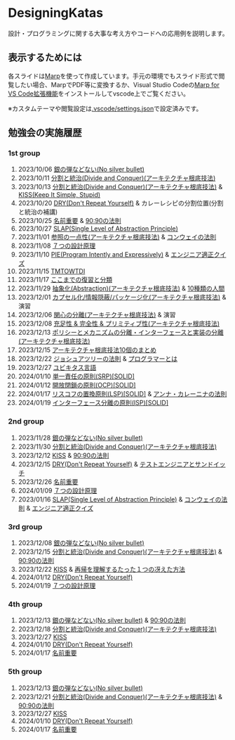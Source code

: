 # DesigningKatas

設計・プログラミングに関する大事な考え方やコードへの応用例を説明します。

## 表示するためには

各スライドは[Marp](https://marp.app/)を使って作成しています。手元の環境でもスライド形式で閲覧したい場合、MarpでPDF等に変換するか、Visual Studio Codeの[Marp for VS Code拡張機能](https://marketplace.visualstudio.com/items?itemName=marp-team.marp-vscode)をインストールしてvscode上でご覧ください。

※カスタムテーマや閲覧設定は[.vscode/settings.json](.vscode/settings.json)で設定済みです。

## 勉強会の実施履歴

### 1st group

1. 2023/10/06 [銀の弾などない(No silver bullet)](01-basics/01-no_silver_bullets.md)
2. 2023/10/11 [分割と統治(Divide and Conquer)(アーキテクチャ根底技法)](01-basics/02-divide_and_conquer.md)
3. 2023/10/13 [分割と統治(Divide and Conquer)(アーキテクチャ根底技法)](01-basics/02-divide_and_conquer.md) & [KISS(Keep It Simple, Stupid)](01-basics/03-kiss.md)
4. 2023/10/20 [DRY(Don't Repeat Yourself)](01-basics/04-dry.md) & カレーレシピの分割位置(分割と統治の補講)
5. 2023/10/25 [名前重要](01-basics/05-naming_is_important.md) & [90:90の法則](10-humor/01-90_90rule.md)
6. 2023/10/27 [SLAP(Single Level of Abstraction Principle)](01-basics/06-slap.md)
7. 2023/11/01 [参照の一点性(アーキテクチャ根底技法)](01-basics/07-single_point_of_reference.md) & [コンウェイの法則](10-humor/03-conways_law.md)
8. 2023/11/08 [７つの設計原理](01-basics/08-seven_design_principles.md)
9. 2023/11/10 [PIE(Program Intently and Expressively)](01_basics/09-pie.md) & [エンジニア適正クイズ](10-humor/04-milk_and_egg.md)
10. 2023/11/15 [TMTOWTDI](01-basics/10-tmtowtdi.md)
11. 2023/11/17 [ここまでの復習と分類](01-basics/11-wrapup.md)
12. 2023/11/29 [抽象化(Abstraction)(アーキテクチャ根底技法)](01-basics/12-abstraction.md) & [10種類の人間](10-humor/05-10kinds_of_people.md)
13. 2023/12/01 [カプセル化/情報隠蔽/パッケージ化(アーキテクチャ根底技法)](01-basics/13-encapsulation_infohiding_pkg.md) & 演習
14. 2023/12/06 [関心の分離(アーキテクチャ根底技法)](01-basics/14-separation_of_concerns.md) & 演習
15. 2023/12/08 [充足性 & 完全性 & プリミティブ性(アーキテクチャ根底技法)](01-basics/15-suff_comp_prim.md)
16. 2023/12/13 [ポリシーとメカニズムの分離・インターフェースと実装の分離(アーキテクチャ根底技法)](01-basics/16-segmentation_principles.md)
17. 2023/12/15 [アーキテクチャ根底技法10個のまとめ](01-basics/17-enabling_techniques_wrapup.md)
18. 2023/12/22 [ジョシュアツリーの法則](01-basics/18-joshua-tree.md) & [プログラマーとは](10-humor/07-programmers.md)
19. 2023/12/27 [ユビキタス言語](01-basics/19-ubiquitous.md)
20. 2024/01/10 [単一責任の原則(SRP)[SOLID]](02-practical/01-solid-srp.md)
21. 2024/01/12 [開放閉鎖の原則(OCP)[SOLID]](02-practical/02-solid-ocp.md)
22. 2024/01/17 [リスコフの置換原則(LSP)[SOLID]](02-practical/03-solid-lsp.md) & [アンナ・カレーニナの法則](10-humor/09-anna_karenina.md)
23. 2024/01/19 [インターフェース分離の原則(ISP)[SOLID]](02-practical/04-solid-isp.md)

### 2nd group 
<!-- VP -->

1. 2023/11/28 [銀の弾などない(No silver bullet)](01-basics/01-no_silver_bullets.md)
2. 2023/11/30 [分割と統治(Divide and Conquer)(アーキテクチャ根底技法)](01-basics/02-divide_and_conquer.md)
3. 2023/12/12 [KISS](01-basics/03-kiss.md) & [90:90の法則](10-humor/01-90_90rule.md)
4. 2023/12/15 [DRY(Don't Repeat Yourself)](01-basics/04-dry.md) & [テストエンジニアとサンドイッチ](10-humor/02-sandwich.md)
5. 2023/12/26 [名前重要](01-basics/05-naming_is_important.md)
6. 2024/01/09 [７つの設計原理](01-basics/08-seven_design_principles.md)
6. 2023/01/16 [SLAP(Single Level of Abstraction Principle)](01-basics/06-slap.md) & [コンウェイの法則](10-humor/03-conways_law.md) & [エンジニア適正クイズ](10-humor/04-milk_and_egg.md)

### 3rd group
<!-- MS -->

1. 2023/12/08 [銀の弾などない(No silver bullet)](01-basics/01-no_silver_bullets.md)
2. 2023/12/15 [分割と統治(Divide and Conquer)(アーキテクチャ根底技法)](01-basics/02-divide_and_conquer.md) & [90:90の法則](10-humor/01-90_90rule.md)
3. 2023/12/22 [KISS](01-basics/03-kiss.md) & [再帰を理解するたった１つの冴えた方法](10-humor/06-howto_know_recursion.md)
4. 2024/01/12 [DRY(Don't Repeat Yourself)](01-basics/04-dry.md)
5. 2024/01/19 [７つの設計原理](01-basics/08-seven_design_principles.md)

### 4th group
<!-- AC -->

1. 2023/12/13 [銀の弾などない(No silver bullet)](01-basics/01-no_silver_bullets.md) & [90:90の法則](10-humor/01-90_90rule.md)
2. 2023/12/18 [分割と統治(Divide and Conquer)(アーキテクチャ根底技法)](01-basics/02-divide_and_conquer.md)
3. 2023/12/27 [KISS](01-basics/03-kiss.md)
4. 2024/01/10 [DRY(Don't Repeat Yourself)](01-basics/04-dry.md)
5. 2024/01/17 [名前重要](01-basics/05-naming_is_important.md)

### 5th group
<!-- PB -->

1. 2023/12/13 [銀の弾などない(No silver bullet)](01-basics/01-no_silver_bullets.md)
2. 2023/12/21 [分割と統治(Divide and Conquer)(アーキテクチャ根底技法)](01-basics/02-divide_and_conquer.md) & [90:90の法則](10-humor/01-90_90rule.md)
3. 2023/12/27 [KISS](01-basics/03-kiss.md)
4. 2024/01/10 [DRY(Don't Repeat Yourself)](01-basics/04-dry.md)
5. 2024/01/17 [名前重要](01-basics/05-naming_is_important.md)
